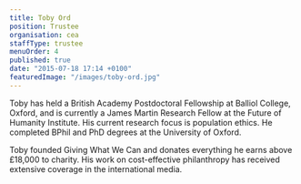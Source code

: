 ```yaml
---
title: Toby Ord
position: Trustee
organisation: cea
staffType: trustee
menuOrder: 4
published: true
date: "2015-07-18 17:14 +0100"
featuredImage: "/images/toby-ord.jpg"
---
```



Toby has held a British Academy Postdoctoral Fellowship at Balliol College, Oxford, and is currently a James Martin Research Fellow at the Future of Humanity Institute. His current research focus is population ethics. He completed BPhil and PhD degrees at the University of Oxford. 

Toby founded Giving What We Can and donates everything he earns above £18,000 to charity. His work on cost-effective philanthropy has received extensive coverage in the international media.
